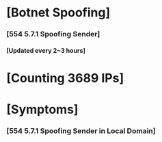 # [Botnet Spoofing]
### [554 5.7.1 Spoofing Sender]
#### [Updated every 2~3 hours]

# [Counting 3689 IPs]

# [Symptoms] 
###   [554 5.7.1 Spoofing Sender in Local Domain]
